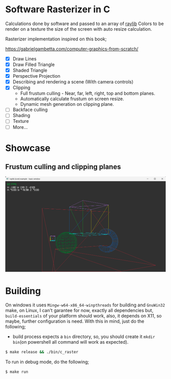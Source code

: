 # Software Rasterizer in C

Calculations done by software and passed to an array of [raylib](https://github.com/raysan5/raylib) Colors to be render on a texture the size of the screen with auto resize calculation.

Rasterizer implementation inspired on this book;

https://gabrielgambetta.com/computer-graphics-from-scratch/

- [x]   Draw Lines
- [x]  Draw Filled Triangle
- [x]  Shaded Triangle
- [x]  Perspective Projection
- [x]  Describing and rendering a scene (With camera controls)
- [x]  Clipping
    -   Full frustum culling - Near, far, left, right, top and bottom planes.
    -   Automatically calculate frustum on screen resize.
    -   Dynamic mesh generation on clipping plane.
- [ ]  Backface culling
- [ ]  Shading
- [ ]  Texture
- [ ]  More...

# Showcase

## Frustum culling and clipping planes

![Bottom and far plane clipping on view](./frustum_culling.png)

# Building

On windows it uses `Mingw-w64-x86_64-winpthreads` for building and `GnuWin32` make, on Linux, I can't garantee for now, exactly all dependencies but, `build-essentials` of your platform should work, also, it depends on X11, so maybe, further configuration is need.
With this in mind, just do the following;

* build process expects a `bin` directory, so, you should create it `mkdir bin`(on powershell all command will work as expected).

```bash
$ make release && ./bin/c_raster
```

To run in debug mode, do the following;

```bash
$ make run
```
